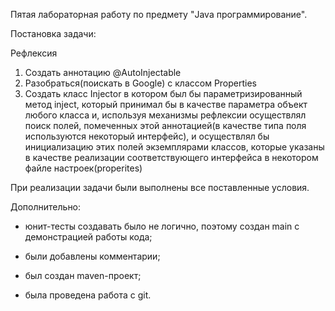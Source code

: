 Пятая лабораторная работу по предмету "Java программирование".

Постановка задачи:

Рефлексия

1. Создать аннотацию @AutoInjectable
2. Разобраться(поискать в Google) с классом Properties
3. Создать класс Injector в котором был бы параметризированный метод inject, который принимал бы в качестве параметра объект любого класса и, используя механизмы рефлексии осуществлял поиск полей, помеченных этой аннотацией(в качестве типа поля используются некоторый интерфейс), и осуществлял бы инициализацию этих полей экземплярами классов, которые указаны в качестве реализации соответствующего интерфейса в некотором файле настроек(properites)

При реализации задачи были выполнены все поставленные условия.

Дополнительно:

- юнит-тесты создавать было не логично, поэтому создан main с демонстрацией работы кода;

- были добавлены комментарии;

- был создан maven-проект;

- была проведена работа с git.
